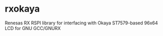 rxokaya
=======

Renesas RX RSPI library for interfacing with Okaya ST7579-based 96x64 LCD for GNU GCC/GNURX